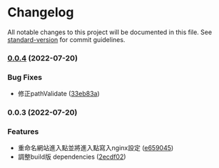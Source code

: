 # Changelog

All notable changes to this project will be documented in this file. See [standard-version](https://github.com/conventional-changelog/standard-version) for commit guidelines.

### [0.0.4](https://github.com/ocpanda/deploy-web-entry/compare/v0.0.3...v0.0.4) (2022-07-20)


### Bug Fixes

* 修正pathValidate ([33eb83a](https://github.com/ocpanda/deploy-web-entry/commit/33eb83a0bed3b96fb6d76f96534f683f641c5e5e))

### 0.0.3 (2022-07-20)


### Features

* 重命名網站進入點並將進入點寫入nginx設定 ([e659045](https://github.com/ocpanda/deploy-web-entry/commit/e6590452091b701ed64c4af96114b82d7dd3174e))
* 調整build版 dependencies ([2ecdf02](https://github.com/ocpanda/deploy-web-entry/commit/2ecdf02611087fcee0b6cc9632bc57a8f32c73a5))
